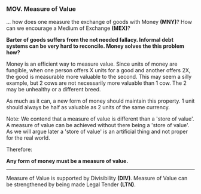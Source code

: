 
### MOV. Measure of Value

... how does one measure the exchange of goods with Money **(MNY)**? How can we encourage a Medium of Exchange **(MEX)**?


**Barter of goods suffers from the not needed fallacy.  Informal debt systems can be very hard to reconcile.  Money solves the this problem how?**

Money is an efficient way to measure value.  Since units of money are fungible, when one person offers X units for a good and another offers 2X, the good is measurable more valuable to the second.  This may seem a silly example, but 2 cows are not necessarily more valuable than 1 cow.  The 2 may be unhealthy or a different breed.

As much as it can, a new form of money should maintain this property.  1 unit should always be half as valuable as 2 units of the same currency.

Note:  We contend that a measure of value is different than a 'store of value'.  A measure of value can be achieved without there being a 'store of value'.  As we will argue later a 'store of value' is an artificial thing and not proper for the real world.

Therefore:

**Any form of money must be a measure of value.**

----------

Measure of Value is supported by  Divisibility **(DIV)**. Measure of Value can be strengthened by being made Legal Tender **(LTN)**.

<div style='display:none;' markdown="1">
\newpage
